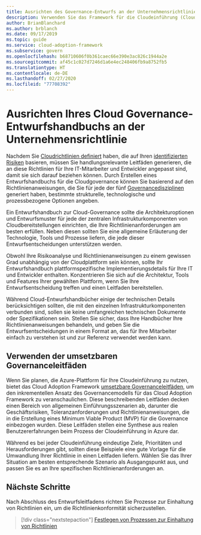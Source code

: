 ```yaml
---
title: Ausrichten des Governance-Entwurfs an der Unternehmensrichtlinie
description: Verwenden Sie das Framework für die Cloudeinführung (Cloud Adoption Framework) für Azure, um zu erfahren, wie Sie Architekturoptionen und Entwurfsmuster etablieren, die Ihre Richtlinienanforderungen erfüllen.
author: BrianBlanchard
ms.author: brblanch
ms.date: 09/17/2019
ms.topic: guide
ms.service: cloud-adoption-framework
ms.subservice: govern
ms.openlocfilehash: b68710606f0b361caec66e390e3ac826c1944a2e
ms.sourcegitcommit: af45c1c027d7246d1a6e4ec248406fb9a8752fb5
ms.translationtype: HT
ms.contentlocale: de-DE
ms.lasthandoff: 02/27/2020
ms.locfileid: "77708392"
---
```

# <a name="align-your-cloud-governance-design-guide-with-corporate-policy"></a>Ausrichten Ihres Cloud Governance-Entwurfshandbuchs an der Unternehmensrichtlinie

Nachdem Sie [Cloudrichtlinien definiert](./policy-definition.md) haben, die auf Ihren [identifizierten Risiken](./business-risk.md) basieren, müssen Sie handlungsrelevante Leitfäden generieren, die an diese Richtlinien für Ihre IT-Mitarbeiter und Entwickler angepasst sind, damit sie sich darauf beziehen können. Durch Erstellen eines Entwurfshandbuchs für die Cloudgovernance können Sie basierend auf den Richtlinienanweisungen, die Sie für jede der fünf [Governancedisziplinen](../governance-disciplines.md) generiert haben, bestimmte strukturelle, technologische und prozessbezogene Optionen angeben.

Ein Entwurfshandbuch zur Cloud-Governance sollte die Architekturoptionen und Entwurfsmuster für jede der zentralen Infrastrukturkomponenten von Cloudbereitstellungen einrichten, die Ihre Richtlinienanforderungen am besten erfüllen. Neben diesen sollten Sie eine allgemeine Erläuterung der Technologie, Tools und Prozesse liefern, die jede dieser Entwurfsentscheidungen unterstützen werden.

Obwohl Ihre Risikoanalyse und Richtlinienanweisungen zu einem gewissen Grad unabhängig von der Cloudplattform sein können, sollte Ihr Entwurfshandbuch plattformspezifische Implementierungsdetails für Ihre IT und Entwickler enthalten. Konzentrieren Sie sich auf die Architektur, Tools und Features Ihrer gewählten Plattform, wenn Sie Ihre Entwurfsentscheidung treffen und einen Leitfaden bereitstellen.

Während Cloud-Entwurfshandbücher einige der technischen Details berücksichtigen sollten, die mit den einzelnen Infrastrukturkomponenten verbunden sind, sollen sie keine umfangreichen technischen Dokumente oder Spezifikationen sein. Stellen Sie sicher, dass Ihre Handbücher Ihre Richtlinienanweisungen behandeln, und geben Sie die Entwurfsentscheidungen in einem Format an, das für Ihre Mitarbeiter einfach zu verstehen ist und zur Referenz verwendet werden kann.

<!-- markdownlint-enable MD033 -->

## <a name="use-the-actionable-governance-guides"></a>Verwenden der umsetzbaren Governanceleitfäden

Wenn Sie planen, die Azure-Plattform für Ihre Cloudeinführung zu nutzen, bietet das Cloud Adoption Framework [umsetzbare Governanceleitfäden](../guides/index.md), um den inkrementellen Ansatz des Governancemodells für das Cloud Adoption Framework zu veranschaulichen. Diese beschreibenden Leitfäden decken einen Bereich von allgemeinen Einführungsszenarien ab, darunter die Geschäftsrisiken, Toleranzanforderungen und Richtlinienanweisungen, die in die Erstellung eines Minimum Viable Product (MVP) für die Governance einbezogen wurden. Diese Leitfäden stellen eine Synthese aus realen Benutzererfahrungen beim Prozess der Cloudeinführung in Azure dar.

Während es bei jeder Cloudeinführung eindeutige Ziele, Prioritäten und Herausforderungen gibt, sollten diese Beispiele eine gute Vorlage für die Umwandlung Ihrer Richtlinie in einen Leitfaden liefern. Wählen Sie das Ihrer Situation am besten entsprechende Szenario als Ausgangspunkt aus, und passen Sie es an Ihre spezifischen Richtlinienanforderungen an.

## <a name="next-steps"></a>Nächste Schritte

Nach Abschluss des Entwurfsleitfadens richten Sie Prozesse zur Einhaltung von Richtlinien ein, um die Richtlinienkonformität sicherzustellen.

> [!div class="nextstepaction"]
> [Festlegen von Prozessen zur Einhaltung von Richtlinien](./processes.md)
